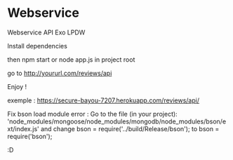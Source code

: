 # Webservice
Webservice API Exo LPDW

Install dependencies

then npm start or node app.js in project root

go to http://yoururl.com/reviews/api

Enjoy !

exemple : https://secure-bayou-7207.herokuapp.com/reviews/api/

Fix bson load module error :
  Go to the file (in your project):
  'node_modules/mongoose/node_modules/mongodb/node_modules/bson/ext/index.js'
  and change
  bson = require('../build/Release/bson');
  to
  bson = require('bson');
  
:D
